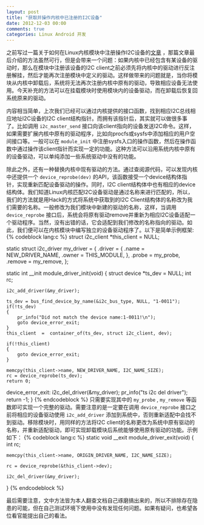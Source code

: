 ```yaml
---
layout: post
title: "获取并操作内核中已注册的I2C设备"
date: 2012-12-03 00:00
comments: true
categories: Linux Android 开发
---
```


<p>
之前写过一篇关于如何在Linux内核模块中注册操作I2C设备的<a href="http://blog.xeonxu.info/blog/2012/11/25/zai-linuxnei-he-zhong-yi-mo-kuai-fang-shi-cao-zuo-i2cshe-bei/">文章</a> ，那篇文章最后介绍的方法虽然可行，但是会带来一个问题：如果内核中已经包含有某设备的驱动时，那么在模块中注册该设备的I2C client之前必须先将内核中的驱动进行反注册解挂，然后才能再次注册模块中定义的驱动。这样做带来的问题就是，当你将模块从内核中卸载后，系统将无法再次注册内核中原有的驱动，导致相应设备无法使用。今天补充的方法可以在挂载模块时使用模块内的设备驱动，而在卸载后恢复回系统原来的驱动。
</p>
<p>
内容相当简单，上次我们已经可以通过内核提供的接口函数，找到相应I2C总线相应地址I2C设备的I2C client结构指针。而拥有该指针后，其实就可以做很多事了。比如调用 <code>i2c_master_send</code> 接口向该client指向的设备发送I2C命令。这样，如果需要扩展内核中原有的驱动程序，比如向procfs或sysfs中添加相应的用户空间接口等。一般可以在 <code>module_init</code> 中注册sysfs入口的操作函数，然后在操作函数中通过操作该client指针而实现一定的功能。这种方法可以沿用系统内核中原有的设备驱动，可以单纯添加一些系统驱动中没有的功能。
</p>
<p>
除此之外，还有一种替换内核中现有驱动的方法。通过查阅源代码，可以发现内核中还提供一个 <code>device_reprobe(dev)</code> 的API，该函数接受一个device结构体指针，实现重新匹配设备驱动的操作。同时，I2C client结构体中也有相应的device结构体。我们知道Linux内核匹配I2C设备驱动是通过名称来进行匹配的，所以，我们的方法就是用Hack的方式将系统中获取到的I2C Client结构体的名称改为我们需要的名称。一般修改为我们模块中新建的驱动的名称，这样，当调用 <code>device_reprobe</code> 接口后，系统会将原有驱动remove并重新为相应I2C设备适配一个驱动程序。当然，没有出错的话，它会适配到我们修改的名称指向的驱动。如此，我们便可以在内核模块中编写独立的设备驱动程序了。以下是简单示例框架:
{% codeblock lang:c %}
struct i2c_client *this_client = NULL;

static struct i2c_driver my_driver = {
    .driver = {
        .name = NEW_DRIVER_NAME,
        .owner = THIS_MODULE,
    },
    .probe = my_probe,
    .remove = my_remove,
};

static int __init module_driver_init(void)
{
    struct device *ts_dev = NULL;
    int rc;

    i2c_add_driver(&my_driver);

    ts_dev = bus_find_device_by_name(&i2c_bus_type, NULL, "1-0011");
    if(!ts_dev)
    {
        pr_info("Did not match the device name:1-0011!\n");
        goto device_error_exit;
    }
    this_client  =  container_of(ts_dev, struct i2c_client, dev);

    if(!this_client)
    {
        goto device_error_exit;
    }

    memcpy(this_client->name, NEW_DRIVER_NAME, I2C_NAME_SIZE);
    rc = device_reprobe(ts_dev);
    return 0;

  device_error_exit:
    i2c_del_driver(&my_driver);
    pr_info("ts i2c del driver");
    return -1;
}
{% endcodeblock %}
只需要实现其中的 <code>my_probe</code> , <code>my_remove</code> 等函数即可实现一个完整的驱动。需要注意的是一定要在调用 <code>device_reprobe</code> 接口之前将相应的设备驱动使用 <code>i2c_add_driver</code> 添加到系统中，否则重新适配中会找不到驱动。移除模块时，用同样的方法将I2C client的名称更改为系统中原有驱动的名称，并重新适配驱动，即可实现卸载模块后系统能够使用原有驱动的功能。示例如下：
{% codeblock lang:c %}
static void __exit module_driver_exit(void)
{
    int rc;

    memcpy(this_client->name, ORIGIN_DRIVER_NAME, I2C_NAME_SIZE);

    rc = device_reprobe(&this_client->dev);

    i2c_del_driver(&my_driver);
}
{% endcodeblock %}

最后需要注意，文中方法皆为本人翻查文档自己琢磨搞出来的，所以不排除存在隐患的可能，但在自己测试环境下使用中没有发现任何问题。如果有疑问，也希望各位看官能提出自己的看法。
</p>